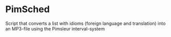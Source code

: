 # PimSched
Script that converts a list with idioms (foreign language and translation) into an MP3-file using the Pimsleur interval-system
